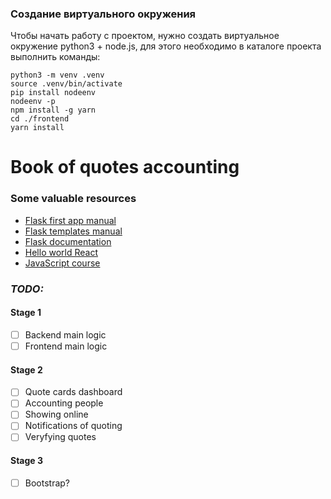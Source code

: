 ### Создание виртуального окружения
Чтобы начать работу с проектом, нужно создать виртуальное окружение 
python3 + node.js, для этого необходимо в каталоге проекта выполнить команды:
```shell
python3 -m venv .venv
source .venv/bin/activate
pip install nodeenv 
nodeenv -p
npm install -g yarn 
cd ./frontend 
yarn install

```


# Book of quotes accounting

### Some valuable resources
* [Flask first app manual](https://www.digitalocean.com/community/tutorials/how-to-make-a-web-application-using-flask-in-python-3-ru)
* [Flask templates manual](https://habr.com/ru/post/193260/)
* [Flask documentation](https://buildmedia.readthedocs.org/media/pdf/flask-russian-docs/latest/flask-russian-docs.pdf)
* [Hello world React](https://ru.reactjs.org/docs/hello-world.html)
* [JavaScript course](https://vk.com/im?peers=149106948_236941556_c110&sel=411936072&z=video411936072_456239988%2F06f5c8dabfc7b17e6e)
### *TODO:*
#### Stage 1
- [ ] Backend main logic
- [ ] Frontend main logic
#### Stage 2
- [ ] Quote cards dashboard
- [ ] Accounting people
- [ ] Showing online
- [ ] Notifications of quoting
- [ ] Veryfying quotes
#### Stage 3
- [ ] Bootstrap?